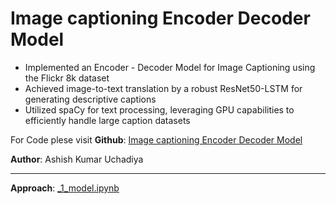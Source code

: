 # Image captioning Encoder Decoder Model

- Implemented an Encoder - Decoder Model for Image Captioning using the Flickr 8k dataset
- Achieved image-to-text translation by a robust ResNet50-LSTM for generating descriptive captions
- Utilized spaCy for text processing, leveraging GPU capabilities to efficiently handle large caption datasets

For Code plese visit **Github**: [Image captioning Encoder Decoder Model](https://github.com/akuresonite/Image-captioning-Encoder-Decoder-Model)

**Author**:  Ashish Kumar Uchadiya

---

**Approach**: [_1_model.ipynb](https://github.com/akuresonite/Image-captioning-Encoder-Decoder-Model/blob/main/_1_model.ipynb)
